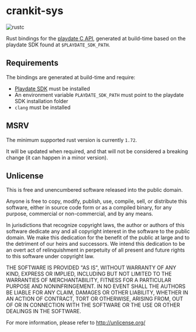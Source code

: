 # crankit-sys

![rustc](https://img.shields.io/badge/rustc-1.72+-blue?logo=rust)

Rust bindings for the [playdate C API](https://sdk.play.date/inside-playdate-with-c),
generated at build-time based on the playdate SDK found at `$PLAYDATE_SDK_PATH`.

## Requirements

The bindings are generated at build-time and require:

* [Playdate SDK](https://play.date/dev/#cardSDK) must be installed
* An environment variable `PLAYDATE_SDK_PATH` must point to the playdate SDK installation folder
* `clang` must be installed

## MSRV

The minimum supported rust version is currently `1.72`.

It will be updated when required, and that will not be considered a breaking change (it can happen in a minor version).

## Unlicense

This is free and unencumbered software released into the public domain.

Anyone is free to copy, modify, publish, use, compile, sell, or
distribute this software, either in source code form or as a compiled
binary, for any purpose, commercial or non-commercial, and by any
means.

In jurisdictions that recognize copyright laws, the author or authors
of this software dedicate any and all copyright interest in the
software to the public domain. We make this dedication for the benefit
of the public at large and to the detriment of our heirs and
successors. We intend this dedication to be an overt act of
relinquishment in perpetuity of all present and future rights to this
software under copyright law.

THE SOFTWARE IS PROVIDED "AS IS", WITHOUT WARRANTY OF ANY KIND,
EXPRESS OR IMPLIED, INCLUDING BUT NOT LIMITED TO THE WARRANTIES OF
MERCHANTABILITY, FITNESS FOR A PARTICULAR PURPOSE AND NONINFRINGEMENT.
IN NO EVENT SHALL THE AUTHORS BE LIABLE FOR ANY CLAIM, DAMAGES OR
OTHER LIABILITY, WHETHER IN AN ACTION OF CONTRACT, TORT OR OTHERWISE,
ARISING FROM, OUT OF OR IN CONNECTION WITH THE SOFTWARE OR THE USE OR
OTHER DEALINGS IN THE SOFTWARE.

For more information, please refer to <http://unlicense.org/>
